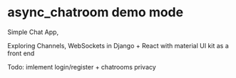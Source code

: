 # async_chatroom demo mode
Simple Chat App,


Exploring Channels, WebSockets in Django + React with material UI kit as a front end


Todo: imlement login/register + chatrooms privacy
